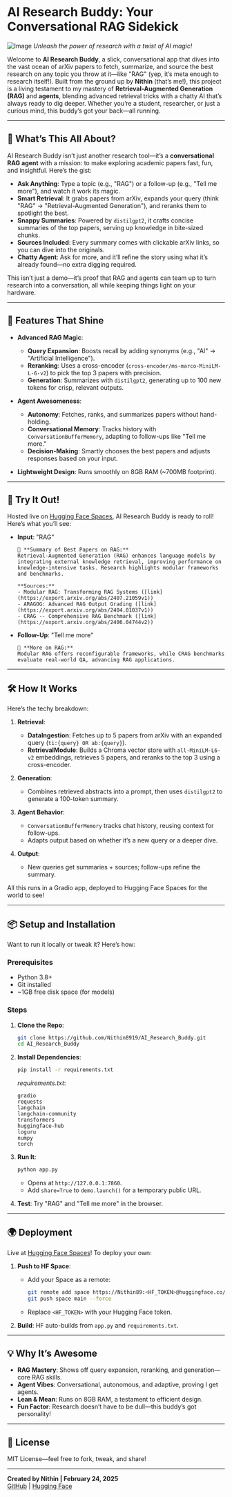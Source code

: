 # AI Research Buddy: Your Conversational RAG Sidekick

![Image](https://github.com/user-attachments/assets/3e8af607-202c-4c1e-a634-a12c8b3733e5)
*Unleash the power of research with a twist of AI magic!*  

Welcome to **AI Research Buddy**, a slick, conversational app that dives into the vast ocean of arXiv papers to fetch, summarize, and source the best research on any topic you throw at it—like "RAG" (yep, it’s meta enough to research itself!). Built from the ground up by **Nithin** (that’s me!), this project is a living testament to my mastery of **Retrieval-Augmented Generation (RAG)** and **agents**, blending advanced retrieval tricks with a chatty AI that’s always ready to dig deeper. Whether you’re a student, researcher, or just a curious mind, this buddy’s got your back—all running.

---

## 🚀 What’s This All About?

AI Research Buddy isn’t just another research tool—it’s a **conversational RAG agent** with a mission: to make exploring academic papers fast, fun, and insightful. Here’s the gist:

- **Ask Anything**: Type a topic (e.g., "RAG") or a follow-up (e.g., "Tell me more"), and watch it work its magic.
- **Smart Retrieval**: It grabs papers from arXiv, expands your query (think "RAG" → "Retrieval-Augmented Generation"), and reranks them to spotlight the best.
- **Snappy Summaries**: Powered by `distilgpt2`, it crafts concise summaries of the top papers, serving up knowledge in bite-sized chunks.
- **Sources Included**: Every summary comes with clickable arXiv links, so you can dive into the originals.
- **Chatty Agent**: Ask for more, and it’ll refine the story using what it’s already found—no extra digging required.

This isn’t just a demo—it’s proof that RAG and agents can team up to turn research into a conversation, all while keeping things light on your hardware.

---

## 🌟 Features That Shine

- **Advanced RAG Magic**:
  - **Query Expansion**: Boosts recall by adding synonyms (e.g., "AI" → "Artificial Intelligence").
  - **Reranking**: Uses a cross-encoder (`cross-encoder/ms-marco-MiniLM-L-6-v2`) to pick the top 3 papers with precision.
  - **Generation**: Summarizes with `distilgpt2`, generating up to 100 new tokens for crisp, relevant outputs.

- **Agent Awesomeness**:
  - **Autonomy**: Fetches, ranks, and summarizes papers without hand-holding.
  - **Conversational Memory**: Tracks history with `ConversationBufferMemory`, adapting to follow-ups like "Tell me more."
  - **Decision-Making**: Smartly chooses the best papers and adjusts responses based on your input.

- **Lightweight Design**: Runs smoothly on 8GB RAM (~700MB footprint).

---

## 🎉 Try It Out!

Hosted live on [Hugging Face Spaces](https://huggingface.co/spaces/Nithin89/AI_Reaserch_Buddy), AI Research Buddy is ready to roll! Here’s what you’ll see:

- **Input**: "RAG"
  ```
  📜 **Summary of Best Papers on RAG:**
  Retrieval-Augmented Generation (RAG) enhances language models by integrating external knowledge retrieval, improving performance on knowledge-intensive tasks. Research highlights modular frameworks and benchmarks.

  **Sources:**
  - Modular RAG: Transforming RAG Systems ([link](https://export.arxiv.org/abs/2407.21059v1))
  - ARAGOG: Advanced RAG Output Grading ([link](https://export.arxiv.org/abs/2404.01037v1))
  - CRAG -- Comprehensive RAG Benchmark ([link](https://export.arxiv.org/abs/2406.04744v2))
  ```

- **Follow-Up**: "Tell me more"
  ```
  📜 **More on RAG:**
  Modular RAG offers reconfigurable frameworks, while CRAG benchmarks evaluate real-world QA, advancing RAG applications.
  ```

---

## 🛠️ How It Works

Here’s the techy breakdown:

1. **Retrieval**:
   - **DataIngestion**: Fetches up to 5 papers from arXiv with an expanded query (`ti:{query} OR ab:{query}`).
   - **RetrievalModule**: Builds a Chroma vector store with `all-MiniLM-L6-v2` embeddings, retrieves 5 papers, and reranks to the top 3 using a cross-encoder.

2. **Generation**:
   - Combines retrieved abstracts into a prompt, then uses `distilgpt2` to generate a 100-token summary.

3. **Agent Behavior**:
   - `ConversationBufferMemory` tracks chat history, reusing context for follow-ups.
   - Adapts output based on whether it’s a new query or a deeper dive.

4. **Output**:
   - New queries get summaries + sources; follow-ups refine the summary.

All this runs in a Gradio app, deployed to Hugging Face Spaces for the world to see!

---

## 📦 Setup and Installation

Want to run it locally or tweak it? Here’s how:

### **Prerequisites**
- Python 3.8+
- Git installed
- ~1GB free disk space (for models)

### **Steps**
1. **Clone the Repo**:
   ```bash
   git clone https://github.com/Nithin8919/AI_Research_Buddy.git
   cd AI_Research_Buddy
   ```

2. **Install Dependencies**:
   ```bash
   pip install -r requirements.txt
   ```
   *requirements.txt*:
   ```
   gradio
   requests
   langchain
   langchain-community
   transformers
   huggingface-hub
   loguru
   numpy
   torch
   ```

3. **Run It**:
   ```bash
   python app.py
   ```
   - Opens at `http://127.0.0.1:7860`.
   - Add `share=True` to `demo.launch()` for a temporary public URL.

4. **Test**: Try "RAG" and "Tell me more" in the browser.

---

## 🌍 Deployment

Live at [Hugging Face Spaces](https://huggingface.co/spaces/Nithin89/AI_Reaserch_Buddy)! To deploy your own:

1. **Push to HF Space**:
   - Add your Space as a remote:
     ```bash
     git remote add space https://Nithin89:<HF_TOKEN>@huggingface.co/spaces/Nithin89/AI_Reaserch_Buddy
     git push space main --force
     ```
   - Replace `<HF_TOKEN>` with your Hugging Face token.

2. **Build**: HF auto-builds from `app.py` and `requirements.txt`.

---

## 💡 Why It’s Awesome

- **RAG Mastery**: Shows off query expansion, reranking, and generation—core RAG skills.
- **Agent Vibes**: Conversational, autonomous, and adaptive, proving I get agents.
- **Lean & Mean**: Runs on 8GB RAM, a testament to efficient design.
- **Fun Factor**: Research doesn’t have to be dull—this buddy’s got personality!

---

## 📜 License

MIT License—feel free to fork, tweak, and share!

---

**Created by Nithin | February 24, 2025**  
[GitHub](https://github.com/Nithin8919) | [Hugging Face](https://huggingface.co/Nithin89)

